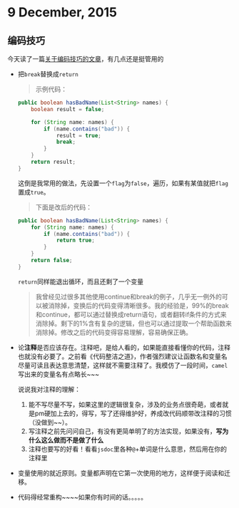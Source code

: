# 9 December, 2015

## 编码技巧
今天读了一篇[关于编码技巧的文章](http://www.yinwang.org/blog-cn/2015/11/21/programming-philosophy/)，有几点还是挺管用的

- 把`break`替换成`return`

	> 示例代码：
	
	```java
	public boolean hasBadName(List<String> names) {
	    boolean result = false;
	
	    for (String name: names) {
	        if (name.contains("bad")) {
	            result = true;
	            break;
	        }
	    }
	    return result;
	}
	```
	这倒是我常用的做法，先设置一个`flag`为`false`，遍历，如果有某值就把`flag`置成`true`。
	> 下面是改后的代码：
	
	```java
	public boolean hasBadName(List<String> names) {
	    for (String name: names) {
	        if (name.contains("bad")) {
	            return true;
	        }
	    }
	    return false;
	}
	```
	`return`同样能退出循环，而且还剩了一个变量
	
	> 我曾经见过很多其他使用continue和break的例子，几乎无一例外的可以被消除掉，变换后的代码变得清晰很多。我的经验是，99%的break和continue，都可以通过替换成return语句，或者翻转if条件的方式来消除掉。剩下的1%含有复杂的逻辑，但也可以通过提取一个帮助函数来消除掉。修改之后的代码变得容易理解，容易确保正确。
	
- 论**注释**是否应该存在。注释吧，是给人看的，如果能直接看懂你的代码，注释也就没有必要了。之前看《代码整洁之道》，作者强烈建议让函数名和变量名尽量可读且表达意思清楚，这样就不需要注释了。我模仿了一段时间，`camel`写出来的变量名有点略长~~~

	说说我对注释的理解：
		
	1. 能不写尽量不写，如果这里的逻辑很复杂，涉及的业务点很奇葩，或者就是pm硬加上去的，得写，写了还得维护好，养成改代码顺带改注释的习惯（没做到~~）。
	2. 写注释之前先问问自己，有没有更简单明了的方法实现，如果没有，**写为什么这么做而不是做了什么**
	3. 注释也要写的好看！看看`jsdoc`里各种`@`+单词是什么意思，然后用在你的注释里

- 变量使用的就近原则。变量都声明在它第一次使用的地方，这样便于阅读和迁移。
- 代码得经常重构~~~~如果你有时间的话。。。。。